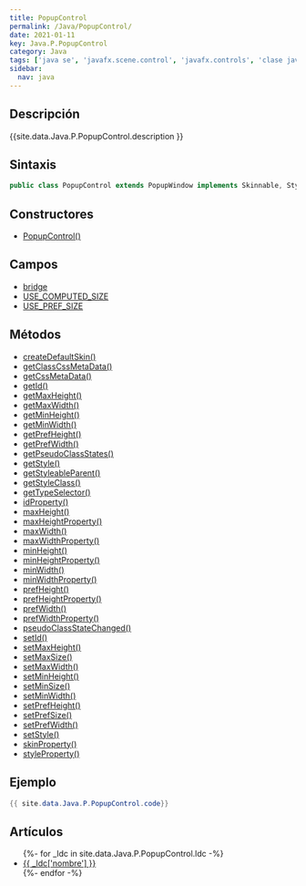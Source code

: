 ```yaml
---
title: PopupControl
permalink: /Java/PopupControl/
date: 2021-01-11
key: Java.P.PopupControl
category: Java
tags: ['java se', 'javafx.scene.control', 'javafx.controls', 'clase java', 'JavaFX 2.0']
sidebar: 
  nav: java
---
```


## Descripción
{{site.data.Java.P.PopupControl.description }}

## Sintaxis
~~~java
public class PopupControl extends PopupWindow implements Skinnable, Styleable
~~~

## Constructores
* [PopupControl()](/Java/PopupControl/PopupControl/)

## Campos
* [bridge](/Java/PopupControl/bridge)
* [USE_COMPUTED_SIZE](/Java/PopupControl/USE_COMPUTED_SIZE)
* [USE_PREF_SIZE](/Java/PopupControl/USE_PREF_SIZE)

## Métodos
* [createDefaultSkin()](/Java/PopupControl/createDefaultSkin)
* [getClassCssMetaData()](/Java/PopupControl/getClassCssMetaData)
* [getCssMetaData()](/Java/PopupControl/getCssMetaData)
* [getId()](/Java/PopupControl/getId)
* [getMaxHeight()](/Java/PopupControl/getMaxHeight)
* [getMaxWidth()](/Java/PopupControl/getMaxWidth)
* [getMinHeight()](/Java/PopupControl/getMinHeight)
* [getMinWidth()](/Java/PopupControl/getMinWidth)
* [getPrefHeight()](/Java/PopupControl/getPrefHeight)
* [getPrefWidth()](/Java/PopupControl/getPrefWidth)
* [getPseudoClassStates()](/Java/PopupControl/getPseudoClassStates)
* [getStyle()](/Java/PopupControl/getStyle)
* [getStyleableParent()](/Java/PopupControl/getStyleableParent)
* [getStyleClass()](/Java/PopupControl/getStyleClass)
* [getTypeSelector()](/Java/PopupControl/getTypeSelector)
* [idProperty()](/Java/PopupControl/idProperty)
* [maxHeight()](/Java/PopupControl/maxHeight)
* [maxHeightProperty()](/Java/PopupControl/maxHeightProperty)
* [maxWidth()](/Java/PopupControl/maxWidth)
* [maxWidthProperty()](/Java/PopupControl/maxWidthProperty)
* [minHeight()](/Java/PopupControl/minHeight)
* [minHeightProperty()](/Java/PopupControl/minHeightProperty)
* [minWidth()](/Java/PopupControl/minWidth)
* [minWidthProperty()](/Java/PopupControl/minWidthProperty)
* [prefHeight()](/Java/PopupControl/prefHeight)
* [prefHeightProperty()](/Java/PopupControl/prefHeightProperty)
* [prefWidth()](/Java/PopupControl/prefWidth)
* [prefWidthProperty()](/Java/PopupControl/prefWidthProperty)
* [pseudoClassStateChanged()](/Java/PopupControl/pseudoClassStateChanged)
* [setId()](/Java/PopupControl/setId)
* [setMaxHeight()](/Java/PopupControl/setMaxHeight)
* [setMaxSize()](/Java/PopupControl/setMaxSize)
* [setMaxWidth()](/Java/PopupControl/setMaxWidth)
* [setMinHeight()](/Java/PopupControl/setMinHeight)
* [setMinSize()](/Java/PopupControl/setMinSize)
* [setMinWidth()](/Java/PopupControl/setMinWidth)
* [setPrefHeight()](/Java/PopupControl/setPrefHeight)
* [setPrefSize()](/Java/PopupControl/setPrefSize)
* [setPrefWidth()](/Java/PopupControl/setPrefWidth)
* [setStyle()](/Java/PopupControl/setStyle)
* [skinProperty()](/Java/PopupControl/skinProperty)
* [styleProperty()](/Java/PopupControl/styleProperty)

## Ejemplo
~~~java
{{ site.data.Java.P.PopupControl.code}}
~~~

## Artículos
<ul>
{%- for _ldc in site.data.Java.P.PopupControl.ldc -%}
   <li>
       <a href="{{_ldc['url'] }}">{{ _ldc['nombre'] }}</a>
   </li>
{%- endfor -%}
</ul>
